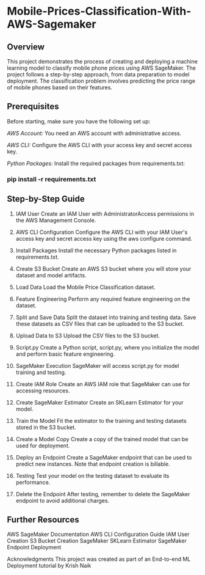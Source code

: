# Mobile-Prices-Classification-With-AWS-Sagemaker

## Overview
This project demonstrates the process of creating and deploying a machine learning model to classify mobile phone prices using AWS SageMaker. The project follows a step-by-step approach, from data preparation to model deployment. The classification problem involves predicting the price range of mobile phones based on their features.

## Prerequisites
Before starting, make sure you have the following set up:

*AWS Account:* You need an AWS account with administrative access.

*AWS CLI:* Configure the AWS CLI with your access key and secret access key.

*Python Packages:* Install the required packages from requirements.txt:

### pip install -r requirements.txt

## Step-by-Step Guide
1. IAM User
Create an IAM User with AdministratorAccess permissions in the AWS Management Console.

2. AWS CLI Configuration
Configure the AWS CLI with your IAM User's access key and secret access key using the aws configure command.

3. Install Packages
Install the necessary Python packages listed in requirements.txt.

4. Create S3 Bucket
Create an AWS S3 bucket where you will store your dataset and model artifacts.

5. Load Data
Load the Mobile Price Classification dataset.

6. Feature Engineering
Perform any required feature engineering on the dataset.

7. Split and Save Data
Split the dataset into training and testing data. Save these datasets as CSV files that can be uploaded to the S3 bucket.

8. Upload Data to S3
Upload the CSV files to the S3 bucket.

9. Script.py
Create a Python script, script.py, where you initialize the model and perform basic feature engineering.

10. SageMaker Execution
SageMaker will access script.py for model training and testing.

11. Create IAM Role
Create an AWS IAM role that SageMaker can use for accessing resources.

12. Create SageMaker Estimator
Create an SKLearn Estimator for your model.

13. Train the Model
Fit the estimator to the training and testing datasets stored in the S3 bucket.

14. Create a Model Copy
Create a copy of the trained model that can be used for deployment.

15. Deploy an Endpoint
Create a SageMaker endpoint that can be used to predict new instances. Note that endpoint creation is billable.

16. Testing
Test your model on the testing dataset to evaluate its performance.

17. Delete the Endpoint
After testing, remember to delete the SageMaker endpoint to avoid additional charges.

## Further Resources
AWS SageMaker Documentation
AWS CLI Configuration Guide
IAM User Creation
S3 Bucket Creation
SageMaker SKLearn Estimator
SageMaker Endpoint Deployment

Acknowledgments
This project was created as part of an End-to-end ML Deployment tutorial by Krish Naik 
